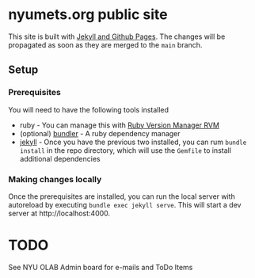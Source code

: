 # nyumets.org public site

This site is built with [Jekyll and Github Pages](https://docs.github.com/en/pages/setting-up-a-github-pages-site-with-jekyll/testing-your-github-pages-site-locally-with-jekyll).  The changes will be propagated as soon as they are merged to the `main` branch.

## Setup

### Prerequisites

You will need to have the following tools installed

- ruby - You can manage this with [Ruby Version Manager RVM](https://rvm.io/)
- (optional) [bundler](https://bundler.io/) - A ruby dependency manager
- [jekyll](https://jekyllrb.com/) - Once you have the previous two installed, you can rum `bundle install` in the repo directory, which will use the `Gemfile` to install additional dependencies

### Making changes locally

Once the prerequisites are installed, you can run the local server with autoreload by executing `bundle exec jekyll serve`.  This will start a dev server at http://localhost:4000.


# TODO
See NYU OLAB Admin board for e-mails and ToDo Items

